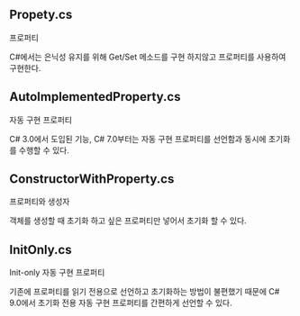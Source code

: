 ## Propety.cs

프로퍼티

C#에서는 은닉성 유지를 위해 Get/Set 메소드를 구현 하지않고 프로퍼티를 사용하여 구현한다.

## AutoImplementedProperty.cs

자동 구현 프로퍼티

C# 3.0에서 도입된 기능, C# 7.0부터는 자동 구현 프로퍼티를 선언함과 동시에 초기화를 수행할 수 있다.

## ConstructorWithProperty.cs

프로퍼티와 생성자

객체를 생성할 때 초기화 하고 싶은 프로퍼티만 넣어서 초기화 할 수 있다.

## InitOnly.cs

Init-only 자동 구현 프로퍼티

기존에 프로퍼티를 읽기 전용으로 선언하고 초기화하는 방법이 불편했기 때문에 C# 9.0에서 초기화 전용 자동 구현 프로퍼티를 간편하게 선언할 수 있다.
